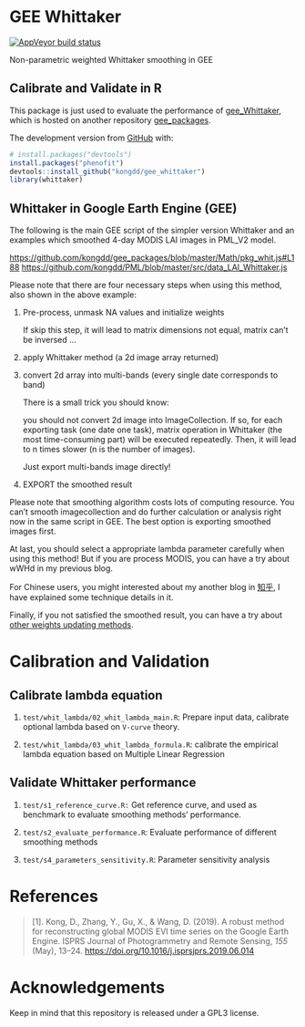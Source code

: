 
<!-- README.md is generated from README.Rmd. Please edit that file -->

# GEE Whittaker

<!-- badges: start -->

[![AppVeyor build
status](https://ci.appveyor.com/api/projects/status/github/kongdd/gee_whittaker?branch=master&svg=true)](https://ci.appveyor.com/project/kongdd/gee_whittaker)
<!-- badges: end -->

Non-parametric weighted Whittaker smoothing in GEE

## Calibrate and Validate in R

This package is just used to evaluate the performance of
[gee\_Whittaker](https://github.com/kongdd/gee_packages/blob/master/Math/pkg_whit.js),
which is hosted on another repository
[gee\_packages](https://github.com/kongdd/gee_packages).

The development version from [GitHub](https://github.com/) with:

``` r
# install.packages("devtools")
install.packages("phenofit")
devtools::install_github("kongdd/gee_whittaker")
library(whittaker)
```

## Whittaker in Google Earth Engine (GEE)

The following is the main GEE script of the simpler version Whittaker
and an examples which smoothed 4-day MODIS LAI images in PML\_V2
model.

<https://github.com/kongdd/gee_packages/blob/master/Math/pkg_whit.js#L188>
<https://github.com/kongdd/PML/blob/master/src/data_LAI_Whittaker.js>

Please note that there are four necessary steps when using this method,
also shown in the above example:

1.  Pre-process, unmask NA values and initialize weights
    
    If skip this step, it will lead to matrix dimensions not equal,
    matrix can’t be inversed …

2.  apply Whittaker method (a 2d image array returned)

3.  convert 2d array into multi-bands (every single date corresponds to
    band)
    
    There is a small trick you should know:
    
    you should not convert 2d image into ImageCollection. If so, for
    each exporting task (one date one task), matrix operation in
    Whittaker (the most time-consuming part) will be executed
    repeatedly. Then, it will lead to n times slower (n is the number of
    images).
    
    Just export multi-bands image directly\!

4.  EXPORT the smoothed result

Please note that smoothing algorithm costs lots of computing resource.
You can’t smooth imagecollection and do further calculation or analysis
right now in the same script in GEE. The best option is exporting
smoothed images first.

At last, you should select a appropriate lambda parameter carefully when
using this method\! But if you are process MODIS, you can have a try
about wWHd in my previous blog.

For Chinese users, you might interested about my another blog in
[知乎](https://zhuanlan.zhihu.com/p/76278313), I have explained some
technique details in it.

Finally, if you not satisfied the smoothed result, you can have a try
about [other weights updating
methods](https://github.com/kongdd/phenofit/blob/master/R/wFUN.R).

# Calibration and Validation

## Calibrate lambda equation

1.  `test/whit_lambda/02_whit_lambda_main.R`: Prepare input data,
    calibrate optional lambda based on `V-curve` theory.

2.  `test/whit_lambda/03_whit_lambda_formula.R`: calibrate the empirical
    lambda equation based on Multiple Linear Regression

## Validate Whittaker performance

1.  `test/s1_reference_curve.R:` Get reference curve, and used as
    benchmark to evaluate smoothing methods’ performance.

2.  `test/s2_evaluate_performance.R`: Evaluate performance of different
    smoothing methods

3.  `test/s4_parameters_sensitivity.R`: Parameter sensitivity analysis

# **References**

> \[1\]. Kong, D., Zhang, Y., Gu, X., & Wang, D. (2019). A robust method
> for reconstructing global MODIS EVI time series on the Google Earth
> Engine. ISPRS Journal of Photogrammetry and Remote Sensing, *155*
> (May), 13–24. <https://doi.org/10.1016/j.isprsjprs.2019.06.014>

# Acknowledgements

Keep in mind that this repository is released under a GPL3 license.
